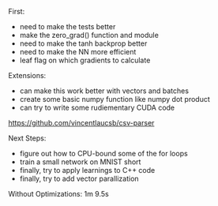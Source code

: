 First:

- need to make the tests better
- make the zero_grad() function and module
- need to make the tanh backprop better
- need to make the NN more efficient
- leaf flag on which gradients to calculate

Extensions:

<!-- - figure out how to do MNIST in numpy -->
<!-- - can try to make this work with MNIST -->

- can make this work better with vectors and batches
- create some basic numpy function like numpy dot product
- can try to write some rudiementary CUDA code

https://github.com/vincentlaucsb/csv-parser

Next Steps:

- figure out how to CPU-bound some of the for loops
- train a small network on MNIST short
- finally, try to apply learnings to C++ code
- finally, try to add vector parallization

Without Optimizations: 1m 9.5s
